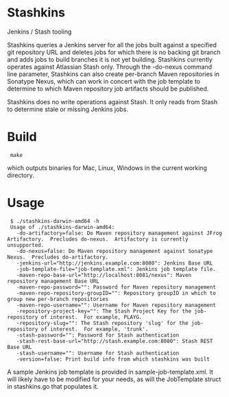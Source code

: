 Stashkins
=========

Jenkins / Stash tooling

Stashkins queries a Jenkins server for all the jobs built against
a specified git repository URL and deletes jobs for which there is
no backing git branch and adds jobs to build branches it is not yet
building.  Stashkins currently operates against Atlassian Stash
only.  Through the -do-nexus command line parameter, Stashkins can
also create per-branch Maven repositories in Sonatype Nexus, which
can work in concert with the job template to determine to which
Maven repository job artifacts should be published.

Stashkins does no write operations against Stash.  It only reads
from Stash to determine stale or missing Jenkins jobs.

Build
=====

     make

which outputs binaries for Mac, Linux, Windows in the current working
directory.

Usage
=====

     $ ./stashkins-darwin-amd64 -h
     Usage of ./stashkins-darwin-amd64:
       -do-artifactory=false: Do Maven repository management against JFrog Artifactory.  Precludes do-nexus.  Artifactory is currently unsupported.
       -do-nexus=false: Do Maven repository management against Sonatype Nexus.  Precludes do-artifactory.
       -jenkins-url="http://jenkins.example.com:8080": Jenkins Base URL
       -job-template-file="job-template.xml": Jenkins job template file.
       -maven-repo-base-url="http://localhost:8081/nexus": Maven repository management Base URL
       -maven-repo-password="": Password for Maven repository management
       -maven-repo-repository-groupID="": Repository groupID in which to group new per-branch repositories
       -maven-repo-username="": Username for Maven repository management
       -repository-project-key="": The Stash Project Key for the job-repository of interest.  For example, PLAYG.
       -repository-slug="": The Stash repository 'slug' for the job-repository of interest.  For example, 'trunk'.
       -stash-password="": Password for Stash authentication
       -stash-rest-base-url="http://stash.example.com:8080": Stash REST Base URL
       -stash-username="": Username for Stash authentication
       -version=false: Print build info from which stashkins was built

A sample Jenkins job template is provided in sample-job-template.xml.
It will likely have to be modified for your needs, as will the
JobTemplate struct in stashkins.go that populates it.
